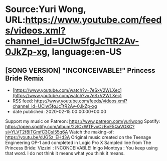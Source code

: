 # Source:Yuri Wong, URL:https://www.youtube.com/feeds/videos.xml?channel_id=UCIw5fgJcTtR2Av-0JkZp-xg, language:en-US

## [SONG VERSION] "INCONCEIVABLE!" Princess Bride Remix
 - [https://www.youtube.com/watch?v=7eSxV2WLXec](https://www.youtube.com/watch?v=7eSxV2WLXec)
 - RSS feed: https://www.youtube.com/feeds/videos.xml?channel_id=UCIw5fgJcTtR2Av-0JkZp-xg
 - date published: 2020-02-15 00:00:00+00:00

Support my music on Patreon: https://www.patreon.com/yuriwong Spotify: https://open.spotify.com/album/2zlCxWTFvxCzBnE5QaVOXC?si=YLVT2f8iTGmfC3CsI55q6A
Watch the making-of: https://youtu.be/dJG5z_EHd3A
Original music created on the Teenage Engineering OP-1 and completed in Logic Pro X
Sampled line from The Princess Bride:
Vizzini : INCONCEIVABLE!
Inigo Montoya : You keep using that word. I do not think it means what you think it means.


